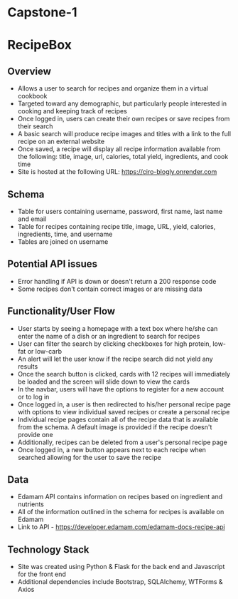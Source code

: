 # Capstone-1

# RecipeBox

## Overview

- Allows a user to search for recipes and organize them in a virtual cookbook  
- Targeted toward any demographic, but particularly people interested in cooking and keeping track of recipes
- Once logged in, users can create their own recipes or save recipes from their search
- A basic search will produce recipe images and titles with a link to the full recipe on an external website
- Once saved, a recipe will display all recipe information available from the following: title, image, url, calories, total yield, ingredients, and cook time
- Site is hosted at the following URL: https://ciro-blogly.onrender.com

## Schema 

- Table for users containing username, password, first name, last name and email  
- Table for recipes containing recipe title, image, URL, yield, calories, ingredients, time, and username
- Tables are joined on username

## Potential API issues

- Error handling if API is down or doesn't return a 200 response code
- Some recipes don't contain correct images or are missing data

## Functionality/User Flow

- User starts by seeing a homepage with a text box where he/she can enter the name of a dish or an ingredient to search for recipes
- User can filter the search by clicking checkboxes for high protein, low-fat or low-carb
- An alert will let the user know if the recipe search did not yield any results
- Once the search button is clicked, cards with 12 recipes will immediately be loaded and the screen will slide down to view the cards
- In the navbar, users will have the options to register for a new account or to log in
- Once logged in, a user is then redirected to his/her personal recipe page with options to view individual saved recipes or create a personal recipe
- Individual recipe pages contain all of the recipe data that is available from the schema. A default image is provided if the recipe doesn't provide one
- Additionally, recipes can be deleted from a user's personal recipe page
- Once logged in, a new button appears next to each recipe when searched allowing for the user to save the recipe

## Data
- Edamam API contains information on recipes based on ingredient and nutrients
- All of the information outlined in the schema for recipes is available on Edamam
- Link to API - https://developer.edamam.com/edamam-docs-recipe-api

## Technology Stack
- Site was created using Python & Flask for the back end and Javascript for the front end
- Additional dependencies include Bootstrap, SQLAlchemy, WTForms & Axios